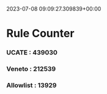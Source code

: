 2023-07-08 09:09:27.309839+00:00
# Rule Counter 
 ### UCATE : 439030

 ### Veneto : 212539

 ### Allowlist : 13929